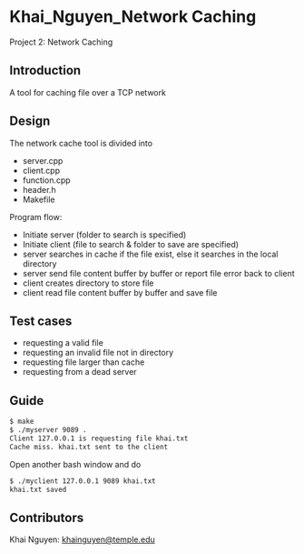 # Khai_Nguyen_Network Caching
Project 2: Network Caching

## Introduction
A tool for caching file over a TCP network

## Design
The network cache tool is divided into
- server.cpp
- client.cpp
- function.cpp
- header.h
- Makefile

Program flow:
- Initiate server (folder to search is specified)
- Initiate client (file to search & folder to save are specified)
- server searches in cache if the file exist, else it searches in the local directory
- server send file content buffer by buffer or report file error back to client
- client creates directory to store file 
- client read file content buffer by buffer and save file

## Test cases
- requesting a valid file
- requesting an invalid file not in directory
- requesting file larger than cache
- requesting from a dead server

## Guide 

```bash
$ make 
$ ./myserver 9089 .
Client 127.0.0.1 is requesting file khai.txt
Cache miss. khai.txt sent to the client
```
Open another bash window and do
```bash
$ ./myclient 127.0.0.1 9089 khai.txt
khai.txt saved
```

## Contributors
Khai Nguyen: khainguyen@temple.edu
